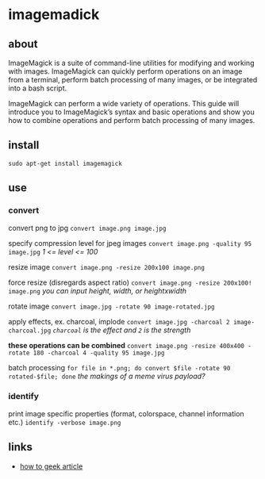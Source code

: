 # imagemadick
## about
ImageMagick is a suite of command-line utilities for modifying and working with images. ImageMagick can quickly perform operations on an image from a terminal, perform batch processing of many images, or be integrated into a bash script.

ImageMagick can perform a wide variety of operations. This guide will introduce you to ImageMagick’s syntax and basic operations and show you how to combine operations and perform batch processing of many images.

## install
`sudo apt-get install imagemagick`

## use
### convert
convert png to jpg
`convert image.png image.jpg`

specify compression level for jpeg images
`convert image.png -quality 95 image.jpg`
*1 <= level <= 100*

resize image
`convert image.png -resize 200x100 image.png`

force resize (disregards aspect ratio)
`convert image.png -resize 200x100! image.png`
*you can input height, width, or heightxwidth*

rotate image
`convert image.jpg -rotate 90 image-rotated.jpg`

apply effects, ex. charcoal, implode
`convert image.jpg -charcoal 2 image-charcoal.jpg`
*`charcoal` is the effect and `2` is the strength*

**these operations can be combined**
`convert image.png -resize 400x400 -rotate 180 -charcoal 4 -quality 95 image.jpg`

batch processing
`for file in *.png; do convert $file -rotate 90 rotated-$file; done`
*the makings of a meme virus payload?*

### identify
print image specific properties (format, colorspace, channel information etc.)
`identify -verbose image.png`

## links
- [how to geek article](https://www.howtogeek.com/109369/how-to-quickly-resize-convert-modify-images-from-the-linux-terminal/)

